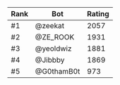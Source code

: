 Rank|Bot|Rating
---|---|---
#1|@zeekat|2057
#2|@ZE_ROOK|1931
#3|@yeoldwiz|1881
#4|@Jibbby|1869
#5|@G0thamB0t|973

